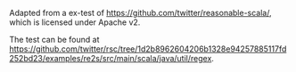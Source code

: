 Adapted from a ex-test of https://github.com/twitter/reasonable-scala/, which is licensed under Apache v2.

The test can be found at https://github.com/twitter/rsc/tree/1d2b8962604206b1328e94257885117fd252bd23/examples/re2s/src/main/scala/java/util/regex.
